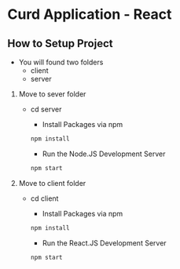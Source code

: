 # Curd Application - React

## How to Setup Project
    
- You will found two folders
    - client
    - server

1. Move to sever folder
    - cd server
        - Install Packages via npm
        ```bash
        npm install
        ```

        - Run the Node.JS Development Server
        ```bash
        npm start
        ```

2. Move to client folder
    - cd client
        - Install Packages via npm
        ```bash
        npm install
        ```

        - Run the React.JS Development Server
        ```bash
        npm start
        ```